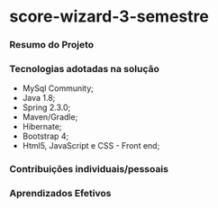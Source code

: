 # score-wizard-3-semestre

### Resumo do Projeto

### Tecnologias adotadas na solução

* MySql Community;
* Java 1.8;
* Spring 2.3.0;
* Maven/Gradle;
* Hibernate;
* Bootstrap 4;
* Html5, JavaScript e CSS - Front end;

### Contribuições individuais/pessoais

### Aprendizados Efetivos



